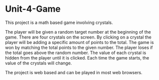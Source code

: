# Unit-4-Game
This project is a math based game involving crystals.

The player will be given a random target number at the beginning of the game.
There are four crystals on the screen. By clicking on a crystal the player will be adding a specific amount of points to the total.
The game is won by matching the total points to the given number. The player loses if the total goes above the random number. 
The value of each crystal is hidden from the player until it is clicked.
Each time the game starts, the value of the crystals will change.

The project is web based and can be played in most web browsers.


